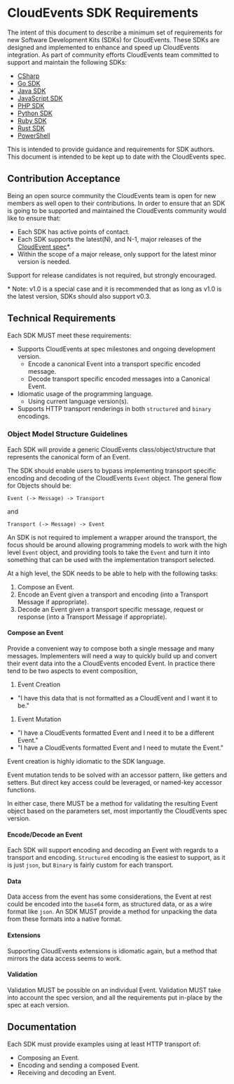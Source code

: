 # CloudEvents SDK Requirements

The intent of this document to describe a minimum set of requirements for new
Software Development Kits (SDKs) for CloudEvents. These SDKs are designed and
implemented to enhance and speed up CloudEvents integration. As part of
community efforts CloudEvents team committed to support and maintain the
following SDKs:

- [CSharp](https://github.com/cloudevents/sdk-csharp)
- [Go SDK](https://github.com/cloudevents/sdk-go)
- [Java SDK](https://github.com/cloudevents/sdk-java)
- [JavaScript SDK](https://github.com/cloudevents/sdk-javascript)
- [PHP SDK](https://github.com/cloudevents/sdk-php)
- [Python SDK](https://github.com/cloudevents/sdk-python)
- [Ruby SDK](https://github.com/cloudevents/sdk-ruby)
- [Rust SDK](https://github.com/cloudevents/sdk-rust)
- [PowerShell](https://github.com/cloudevents/sdk-powershell)

This is intended to provide guidance and requirements for SDK authors. This
document is intended to be kept up to date with the CloudEvents spec.

## Contribution Acceptance

Being an open source community the CloudEvents team is open for new members as
well open to their contributions. In order to ensure that an SDK is going to be
supported and maintained the CloudEvents community would like to ensure that:

- Each SDK has active points of contact.
- Each SDK supports the latest(N), and N-1, major releases of the
  [CloudEvent spec](spec.md)\*.
- Within the scope of a major release, only support for the latest minor
  version is needed.

Support for release candidates is not required, but strongly encouraged.

\* Note: v1.0 is a special case and it is recommended that as long as v1.0
  is the latest version, SDKs should also support v0.3.

## Technical Requirements

Each SDK MUST meet these requirements:

- Supports CloudEvents at spec milestones and ongoing development version.
  - Encode a canonical Event into a transport specific encoded message.
  - Decode transport specific encoded messages into a Canonical Event.
- Idiomatic usage of the programming language.
  - Using current language version(s).
- Supports HTTP transport renderings in both `structured` and `binary`
  encodings.

### Object Model Structure Guidelines

Each SDK will provide a generic CloudEvents class/object/structure that
represents the canonical form of an Event.

The SDK should enable users to bypass implementing transport specific encoding
and decoding of the CloudEvents `Event` object. The general flow for Objects
should be:

```
Event (-> Message) -> Transport
```

and

```
Transport (-> Message) -> Event
```

An SDK is not required to implement a wrapper around the transport, the focus
should be around allowing programming models to work with the high level `Event`
object, and providing tools to take the `Event` and turn it into something that
can be used with the implementation transport selected.

At a high level, the SDK needs to be able to help with the following tasks:

1. Compose an Event.
1. Encode an Event given a transport and encoding (into a Transport Message if
   appropriate).
1. Decode an Event given a transport specific message, request or response (into
   a Transport Message if appropriate).

#### Compose an Event

Provide a convenient way to compose both a single message and many messages.
Implementers will need a way to quickly build up and convert their event data
into the a CloudEvents encoded Event. In practice there tend to be two aspects
to event composition,

1. Event Creation

- "I have this data that is not formatted as a CloudEvent and I want it to be."

1. Event Mutation

- "I have a CloudEvents formatted Event and I need it to be a different Event."
- "I have a CloudEvents formatted Event and I need to mutate the Event."

Event creation is highly idiomatic to the SDK language.

Event mutation tends to be solved with an accessor pattern, like getters and
setters. But direct key access could be leveraged, or named-key accessor
functions.

In either case, there MUST be a method for validating the resulting Event object
based on the parameters set, most importantly the CloudEvents spec version.

#### Encode/Decode an Event

Each SDK will support encoding and decoding an Event with regards to a transport
and encoding. `Structured` encoding is the easiest to support, as it is just
`json`, but `Binary` is fairly custom for each transport.

#### Data

Data access from the event has some considerations, the Event at rest could be
encoded into the `base64` form, as structured data, or as a wire format like
`json`. An SDK MUST provide a method for unpacking the data from these formats
into a native format.

#### Extensions

Supporting CloudEvents extensions is idiomatic again, but a method that mirrors
the data access seems to work.

#### Validation

Validation MUST be possible on an individual Event. Validation MUST take into
account the spec version, and all the requirements put in-place by the spec at
each version.

## Documentation

Each SDK must provide examples using at least HTTP transport of:

- Composing an Event.
- Encoding and sending a composed Event.
- Receiving and decoding an Event.
